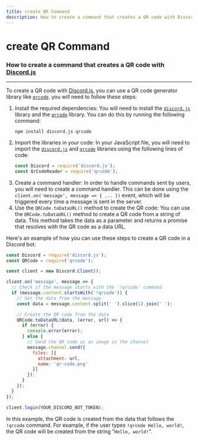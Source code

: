 ```yaml
---
title: create QR Command 
description: How to create a command that creates a QR code with Discord.js
---
```

[Discord.js]: https://discord.js.org/#/
[`discord.js`]:  https://www.npmjs.com/package/discord.js
[`qrcode`]: https://www.npmjs.com/package/qrcode
[qrcode]: https://www.npmjs.com/package/qrcode

#  **create QR** Command
### How to create a command that creates a QR code with [Discord.js]
---
To create a QR code with [Discord.js], you can use a QR code generator library like [`qrcode`]. you will need to follow these steps:
1.  Install the required dependencies: You will need to install the [`discord.js`] library and the [`qrcode`] library. You can do this by running the following command: 
    ```shell
    npm install discord.js qrcode
    ```
2.  Import the libraries in your code: In your JavaScript file, you will need to import the [`discord.js`] and [`qrcode`] libraries using the following lines of code:
    ```js
    const Discord = require('discord.js');
    const QrCodeReader = require('qrcode');
    ``` 
3. Create a command handler: In order to handle commands sent by users, you will need to create a command handler. This can be done using the `client.on('message', message => { ... })` event, which will be triggered every time a message is sent in the server.
4. Use the `QRCode.toDataURL()` method to create the QR code: You can use the `QRCode.toDataURL()` method to create a QR code from a string of data. This method takes the data as a parameter and returns a promise that resolves with the QR code as a data URL.

Here's an example of how you can use these steps to create a QR code in a Discord bot:
```js
const Discord = require('discord.js');
const QRCode = require('qrcode');

const client = new Discord.Client();

client.on('message', message => {
  // Check if the message starts with the '!qrcode' command
  if (message.content.startsWith('!qrcode')) {
    // Get the data from the message
    const data = message.content.split(' ').slice(1).join(' ');

    // Create the QR code from the data
    QRCode.toDataURL(data, (error, url) => {
      if (error) {
        console.error(error);
      } else {
        // Send the QR code as an image in the channel
        message.channel.send({
          files: [{
            attachment: url,
            name: 'qr-code.png'
          }]
        });
      }
    });
  }
});

client.login(YOUR_DISCORD_BOT_TOKEN);
```

In this example, the QR code is created from the data that follows the `!qrcode` command. For example, if the user types `!qrcode Hello, world!`, the QR code will be created from the string "`Hello, world!`".

